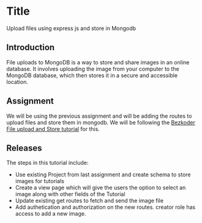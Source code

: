 # Title
Upload files using express js and store in Mongodb

## Introduction

File uploads to MongoDB is a way to store and share images in an online database. It involves uploading the image from your computer to the MongoDB database, which then stores it in a secure and accessible location.

## Assignment

We will be using the previous assignment and will be adding the routes to upload files and store them in mongodb. 
We will be following the [Bezkoder File upload and Store tutorial](https://www.bezkoder.com/node-js-upload-store-images-mongodb/) for this. 


## Releases

The steps in this tutorial include:
- Use existing Project from last assignment and create schema to store images for tutorials
- Create a view page which will give the users the option to select an image along with other fields of the Tutorial
- Update existing get routes to fetch and send the image file
- Add authetication and authorization on the new routes. creator role has access to add a new image.  
